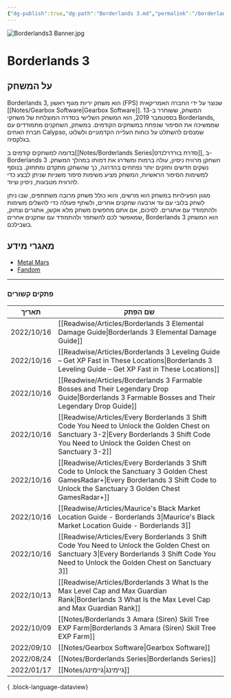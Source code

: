 ```yaml
---
{"dg-publish":true,"dg-path":"Borderlands 3.md","permalink":"/borderlands-3/","contentClasses":"rtl"}
---
```




![Borderlands3 Banner.jpg](/img/user/Assets/Banners/Borderlands3%20Banner.jpg)
# Borderlands 3
## על המשחק

Borderlands 3, הוא משחק יריות מגוף ראשון (FPS) שנוצר על ידי החברה האמריקאית [[Notes/Gearbox Software\|Gearbox Software]]. המשחק, ששוחרר ב-13 בספטמבר 2019, הוא המשחק השלישי בסדרה המוצלחת של משחקי Borderlands, שממשיכה את הסיפור שנפתח במשחקים הקודמים. במשחק, השחקנים מתמודדים עם חברת האחים Calypso, שמנסים להשתלט על כוחות העלייה הקדמוניים ולשלוט בגלקסיה.

בדומה למשחקים קודמים ב[[Notes/Borderlands Series\|סדרת בורדרלנדס]], ב-Borderlands 3 השחקן מרוויח ניסיון, עולה ברמות ומשדרג את דמותו במהלך המשחק. נשקים חדשים וחזקים יותר נפתחים בהדרגה, כך שהשחקן מתקדם ומתחזק. בנוסף למשימות הסיפור הראשיות, המשחק מציע משימות סיפור משניות שניתן לבצע כדי להרוויח מטבעות, ניסיון וציוד.

מגוון הפעילויות במשחק הוא מרשים, והוא כולל משחק מרובה משתתפים, שבו ניתן לשחק בלובי עם עד ארבעה שחקנים אחרים, ולשתף פעולה כדי להשלים משימות ולהתמודד עם אתגרים. לסיכום, אם אתם מחפשים משחק מלא אקשן, אתגרים וצחוק, שמאפשר לכם להשתפר ולהתמודד עם שחקנים אחרים, Borderlands 3 הוא המשחק בשבילכם.


## מאגרי מידע
- [Metal Mars](https://mentalmars.com/borderlands-3/)
- [Fandom](https://borderlands.fandom.com/wiki/Borderlands_Wiki)



 
--- 

### פתקים קשורים
| תאריך      | שם הפתק                                                                                                                                                                                           |
| ---------- | ------------------------------------------------------------------------------------------------------------------------------------------------------------------------------------------------- |
| 2022/10/16 | [[Readwise/Articles/Borderlands 3 Elemental Damage Guide\|Borderlands 3 Elemental Damage Guide]]                                                                                               |
| 2022/10/16 | [[Readwise/Articles/Borderlands 3 Leveling Guide – Get XP Fast in These Locations\|Borderlands 3 Leveling Guide – Get XP Fast in These Locations]]                                             |
| 2022/10/16 | [[Readwise/Articles/Borderlands 3 Farmable Bosses and Their Legendary Drop Guide\|Borderlands 3 Farmable Bosses and Their Legendary Drop Guide]]                                               |
| 2022/10/16 | [[Readwise/Articles/Every Borderlands 3 Shift Code You Need to Unlock the Golden Chest on Sanctuary 3-2\|Every Borderlands 3 Shift Code You Need to Unlock the Golden Chest on Sanctuary 3-2]] |
| 2022/10/16 | [[Readwise/Articles/Every Borderlands 3 Shift Code to Unlock the Sanctuary 3 Golden Chest  GamesRadar+\|Every Borderlands 3 Shift Code to Unlock the Sanctuary 3 Golden Chest  GamesRadar+]]   |
| 2022/10/16 | [[Readwise/Articles/Maurice's Black Market Location Guide - Borderlands 3\|Maurice's Black Market Location Guide - Borderlands 3]]                                                             |
| 2022/10/16 | [[Readwise/Articles/Every Borderlands 3 Shift Code You Need to Unlock the Golden Chest on Sanctuary 3\|Every Borderlands 3 Shift Code You Need to Unlock the Golden Chest on Sanctuary 3]]     |
| 2022/10/13 | [[Readwise/Articles/Borderlands 3  What Is the Max Level Cap and Max Guardian Rank\|Borderlands 3  What Is the Max Level Cap and Max Guardian Rank]]                                           |
| 2022/10/09 | [[Notes/Borderlands 3 Amara (Siren) Skill Tree EXP Farm\|Borderlands 3 Amara (Siren) Skill Tree EXP Farm]]                                                                                     |
| 2022/09/10 | [[Notes/Gearbox Software\|Gearbox Software]]                                                                                                                                                   |
| 2022/08/24 | [[Notes/Borderlands Series\|Borderlands Series]]                                                                                                                                               |
| 2022/01/17 | [[Notes/גיימינג\|גיימינג]]                                                                                                                                                                     |

{ .block-language-dataview}

